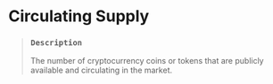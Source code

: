 # Circulating Supply

> ### `Description`
>
> The number of cryptocurrency coins or tokens that are publicly available and circulating in the market.
